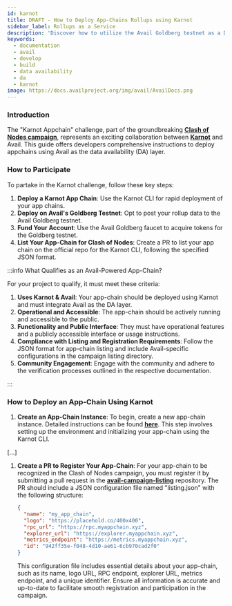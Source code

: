 ```yaml
---
id: karnot
title: DRAFT - How to Deploy App-Chains Rollups using Karnot
sidebar_label: Rollups as a Service
description: 'Discover how to utilize the Avail Goldberg testnet as a DA layer to build RollApps with the Dymension Froopyland testnet.'
keywords:
  - documentation
  - avail
  - develop
  - build
  - data availability
  - da
  - karnot
image: https://docs.availproject.org/img/avail/AvailDocs.png
---
```


### Introduction

The "Karnot Appchain" challenge, part of the groundbreaking **[<ins>Clash of Nodes campaign</ins>](/category/clash-of-nodes/)**, represents an exciting collaboration between **[<ins>Karnot</ins>](https://www.karnot.xyz/)** and Avail. This guide offers developers comprehensive instructions to deploy appchains using Avail as the data availability (DA) layer.

### How to Participate

To partake in the Karnot challenge, follow these key steps:

1. **Deploy a Karnot App Chain**: Use the Karnot CLI for rapid deployment of your app chains.
1. **Deploy on Avail's Goldberg Testnet**: Opt to post your rollup data to the Avail Goldberg testnet.
1. **Fund Your Account**: Use the Avail Goldberg faucet to acquire tokens for the Goldberg testnet.
1. **List Your App-Chain for Clash of Nodes**: Create a PR to list your app chain on the official repo for the Karnot CLI, following the specified JSON format.

:::info What Qualifies as an Avail-Powered App-Chain?

For your project to qualify, it must meet these criteria:

1. **Uses Karnot & Avail**: Your app-chain should be deployed using Karnot and must integrate Avail as the DA layer.
1. **Operational and Accessible**: The app-chain should be actively running and accessible to the public.
1. **Functionality and Public Interface**: They must have operational features and a publicly accessible interface or usage instructions.
1. **Compliance with Listing and Registration Requirements**: Follow the JSON format for app-chain listing and include Avail-specific configurations in the campaign listing directory.
1. **Community Engagement**: Engage with the community and adhere to the verification processes outlined in the respective documentation.

:::

### How to Deploy an App-Chain Using Karnot

1. **Create an App-Chain Instance**: To begin, create a new app-chain instance. Detailed instructions can be found **[<ins>here</ins>](https://github.com/karnotxyz/madara-cli)**. This step involves setting up the environment and initializing your app-chain using the Karnot CLI.

[...]

1. **Create a PR to Register Your App-Chain**: For your app-chain to be recognized in the Clash of Nodes campaign, you must register it by submitting a pull request in the **[<ins>avail-campaign-listing</ins>](https://github.com/karnotxyz/avail-campaign-listing)** repository. The PR should include a JSON configuration file named "listing.json" with the following structure:

   ```json
   {
     "name": "my_app_chain",
     "logo": "https://placehold.co/400x400",
     "rpc_url": "https://rpc.myappchain.xyz",
     "explorer_url": "https://explorer.myappchain.xyz",
     "metrics_endpoint": "https://metrics.myappchain.xyz",
     "id": "942ff35e-f048-4d10-ae61-6cb970cad2f0"
   }
   ```

   This configuration file includes essential details about your app-chain, such as its name, logo URL, RPC endpoint, explorer URL, metrics endpoint, and a unique identifier. Ensure all information is accurate and up-to-date to facilitate smooth registration and participation in the campaign.
